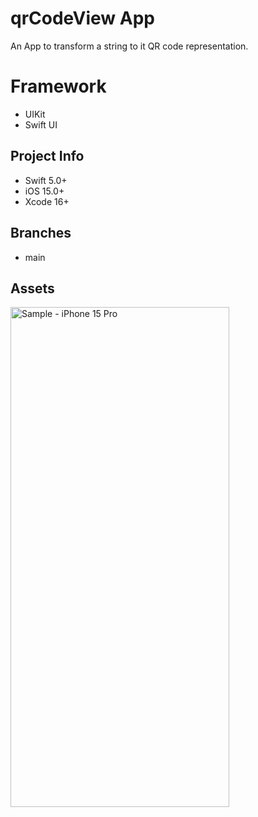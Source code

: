 # qrCodeView App
An App to transform a string to it QR code representation.

# Framework
- UIKit
- Swift UI


## Project Info
- Swift 5.0+
- iOS 15.0+
- Xcode 16+


## Branches
- main

## Assets
<img width="350" height="800" alt="Sample - iPhone 15 Pro" src="https://github.com/user-attachments/assets/1097411b-5f53-4346-ba95-8417bc62dba5">
